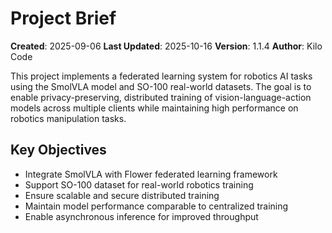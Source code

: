 # Project Brief

**Created**: 2025-09-06
**Last Updated**: 2025-10-16
**Version**: 1.1.4
**Author**: Kilo Code

This project implements a federated learning system for robotics AI tasks using the SmolVLA model and SO-100 real-world datasets. The goal is to enable privacy-preserving, distributed training of vision-language-action models across multiple clients while maintaining high performance on robotics manipulation tasks.

## Key Objectives
- Integrate SmolVLA with Flower federated learning framework
- Support SO-100 dataset for real-world robotics training
- Ensure scalable and secure distributed training
- Maintain model performance comparable to centralized training
- Enable asynchronous inference for improved throughput